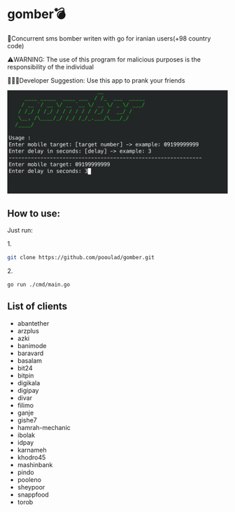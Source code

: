 # gomber💣
🚨Concurrent sms bomber writen with go for iranian users(+98 country code)<br/>

⚠️WARNING: The use of this program for malicious purposes is the responsibility of the individual<br/>

🧑🏼‍💻Developer Suggestion: Use this app to prank your friends<br/>


![gomber_demo](https://github.com/pooulad/gomber/blob/main/image/project_picture.png)<br/>

## How to use: <br/>

Just run:<br/>

1.<br/>
```bash
git clone https://github.com/pooulad/gomber.git
```
2.<br/>
```bash
go run ./cmd/main.go
```

## List of clients

- abantether
- arzplus
- azki
- banimode
- baravard
- basalam
- bit24
- bitpin
- digikala
- digipay
- divar
- filimo
- ganje
- gishe7
- hamrah-mechanic
- ibolak
- idpay
- karnameh
- khodro45
- mashinbank
- pindo
- pooleno
- sheypoor
- snappfood
- torob



